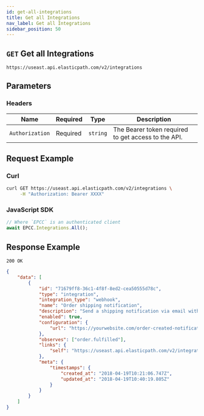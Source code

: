 ```yaml
---
id: get-all-integrations
title: Get all Integrations
nav_label: Get all Integrations
sidebar_position: 50
---
```


## `GET` Get all Integrations

```http
https://useast.api.elasticpath.com/v2/integrations
```

## Parameters

### Headers

| Name            | Required | Type     | Description                                         |
| --------------- | -------- | -------- | --------------------------------------------------- |
| `Authorization` | Required | `string` | The Bearer token required to get access to the API. |

## Request Example

### Curl

```bash
curl GET https://useast.api.elasticpath.com/v2/integrations \
     -H "Authorization: Bearer XXXX"
```

### JavaScript SDK

```javascript
// Where `EPCC` is an authenticated client
await EPCC.Integrations.All();
```

## Response Example

`200 OK`

```json
{
    "data": [
        {
            "id": "71679ff8-36c1-4f8f-8ed2-cea50555d78c",
            "type": "integration",
            "integration_type": "webhook",
            "name": "Order shipping notification",
            "description": "Send a shipping notification via email with discount code.",
            "enabled": true,
            "configuration": {
                "url": "https://yourwebsite.com/order-created-notification"
            },
            "observes": ["order.fulfilled"],
            "links": {
                "self": "https://useast.api.elasticpath.com/v2/integrations/5f2c7366-c97f-4047-b3f3-a603270db189"
            },
            "meta": {
                "timestamps": {
                    "created_at": "2018-04-19T10:21:06.747Z",
                    "updated_at": "2018-04-19T10:40:19.805Z"
                }
            }
        }
    ]
}
```
